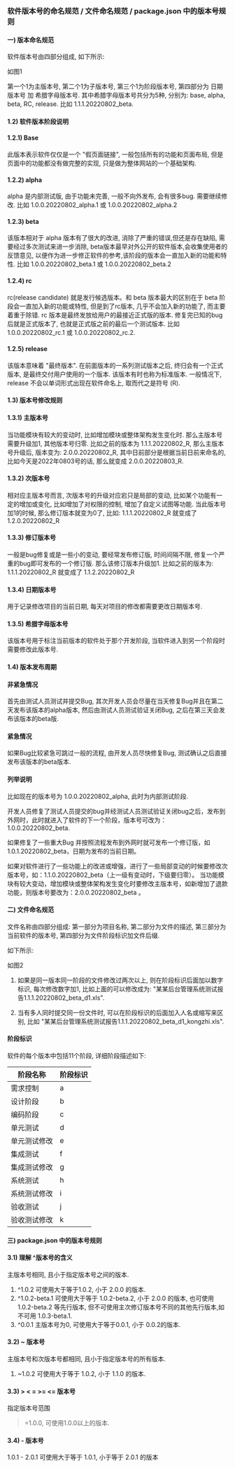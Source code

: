 
### 软件版本号的命名规范 / 文件命名规范 / package.json 中的版本号规则

#### 一) 版本命名规范

  软件版本号由四部分组成, 如下所示:

如图1

  第一个1为主版本号, 第二个1为子版本号, 第三个1为阶段版本号, 第四部分为 日期版本号 加 希腊字母版本号. 其中希腊字母版本号共分为5种, 分别为: base, alpha, beta, RC, release. 比如 1.1.1.20220802_beta.

#### 1.2) 软件版本阶段说明

#### 1.2.1) Base

  此版本表示软件仅仅是一个 "假页面链接", 一般包括所有的功能和页面布局, 但是页面中的功能都没有做完整的实现, 只是做为整体网站的一个基础架构.

#### 1.2.2) alpha

  alpha 是内部测试版, 由于功能未完善, 一般不向外发布, 会有很多bug. 需要继续修改.  比如 1.0.0.20220802_alpha.1 或 1.0.0.20220802_alpha.2

#### 1.2.3) beta

  该版本相对于 alpha 版本有了很大的改进, 消除了严重的错误,但还是存在缺陷, 需要经过多次测试来进一步消除, beta版本最早对外公开的软件版本,会收集使用者的反馈意见, 以便作为进一步修正软件的参考,该阶段的版本会一直加入新的功能和特性. 比如 1.0.0.20220802_beta.1 或 1.0.0.20220802_beta.2

#### 1.2.4) rc

  rc(release candidate) 就是发行候选版本。和 beta 版本最大的区别在于 beta 阶段会一直加入新的功能或特性, 但是到了rc版本, 几乎不会加入新的功能了, 而主要着重于除错. rc 版本是最终发放给用户的最接近正式版的版本. 修复完已知的bug后就是正式版本了, 也就是正式版之前的最后一个测试版本. 比如 1.0.0.20220802_rc.1 或 1.0.0.20220802_rc.2.

#### 1.2.5) release

  该版本意味着 "最终版本". 在前面版本的一系列测试版本之后, 终归会有一个正式版本, 是最终交付用户使用的一个版本. 该版本有时也称为标准版本.
  一般情况下, release 不会以单词形式出现在软件命名上, 取而代之是符号 (R).

#### 1.3) 版本号修改规则

#### 1.3.1) 主版本号

  当功能模块有较大的变动时, 比如增加模块或整体架构发生变化时. 那么主版本号需要升级加1, 其他版本号归零. 比如之前的版本为 1.1.1.20220802_R, 那么主版本号升级后, 版本变为: 2.0.0.20220802_R, 其中日前部分是根据当前日前来命名的, 比如今天是2022年0803号的话, 那么就变成 2.0.0.20220803_R.

#### 1.3.2) 次版本号

  相对应主版本号而言, 次版本号的升级对应宕只是局部的变动, 比如某个功能有一定的增加或变化, 比如增加了对权限的控制, 增加了自定义试图等功能. 当此版本号加1的时候, 那么修订版本就变为0了, 比如: 1.1.1.20220802_R 就变成了 1.2.0.20220802_R

#### 1.3.3) 修订版本号

  一般是bug修复或是一些小的变动, 要经常发布修订版, 时间间隔不限, 修复一个严重的bug即可发布的一个修订版. 那么该修订版本升级加1. 比如之前的版本为: 1.1.1.20220802_R 就变成了 1.1.2.20220802_R

#### 1.3.4) 日期版本号

  用于记录修改项目的当前日期, 每天对项目的修改都需要更改日期版本号.

#### 1.3.5) 希腊字母版本号

  该版本号用于标注当前版本的软件处于那个开发阶段, 当软件进入到另一个阶段时需要修改此版本号.

#### 1.4) 版本发布周期

#### 非紧急情况

  首先由测试人员测试并提交Bug, 其次开发人员会尽量在当天修复Bug并且在第二天发布该版本的alpha版本, 然后由测试人员测试验证关闭Bug, 之后在第三天会发布该版本的beta版.

#### 紧急情况

  如果Bug比较紧急可跳过一般的流程, 由开发人员尽快修复Bug, 测试确认之后直接发布该版本的beta版本.

#### 列举说明

  比如现在的版本号为 1.0.0.20220802_alpha, 此时为内部测试阶段.

  开发人员修复了测试人员提交的bug并经测试人员测试验证关闭bug之后，发布到外网时，此时就进入了软件的下一个阶段，版本号可改为：1.0.0.20220802_beta.

  如果修复了一些重大Bug 并按照流程发布到外网时就可发布一个修订版，如 1.0.1.20220802_beta，日期为发布的当前日期。

  如果对软件进行了一些功能上的改进或增强，进行了一些局部变动的时候要修改次版本号，如：1.1.0.20220802_beta（上一级有变动时，下级要归零）。
  当功能模块有较大变动，增加模块或整体架构发生变化时要修改主版本号，如新增加了退款功能，则版本号要改为：2.0.0.20220802_beta 。

#### 二) 文件命名规范

  文件名称由四部分组成: 第一部分为项目名称, 第二部分为文件的描述, 第三部分为当前软件的版本号, 第四部分为文件阶段标识加文件后缀.

  如下所示:

如图2

  1) 如果是同一版本同一阶段的文件修改过两次以上, 则在阶段标识后面加以数字标识, 每次修改数字加1, 比如上面的可以修改成为: "某某后台管理系统测试报告1.1.1.20220802_beta_d1.xls".

  2) 当有多人同时提交同一份文件时, 可以在阶段标识的后面加入人名或缩写来区别, 比如 "某某后台管理系统测试报告1.1.1.20220802_beta_d1_kongzhi.xls". 

#### 阶段标识

  软件的每个版本中包括11个阶段, 详细阶段描述如下:

|  阶段名称   | 阶段标识  |
|------------|---------|
| 需求控制    | a       |
| 设计阶段    | b       |
| 编码阶段    | c       |
| 单元测试    | d       |
| 单元测试修改 | e       |
| 集成测试    | f       |
| 集成测试修改 | g       |
| 系统测试    | h       |
| 系统测试修改 | i       |
| 验收测试    | j       |
| 验收测试修改 | k       |

#### 三) package.json 中的版本号规则

#### 3.1) 理解 ^版本号的含义

  主版本号相同, 且小于指定版本号之间的版本.

  1) ^1.0.2 可使用大于等于1.0.2, 小于 2.0.0 的版本.
  2) ^1.0.2-beta.1 可使用大于等于 1.0.2-beta.2, 小于 2.0.0 的版本, 也可使用 1.0.2-beta.2 等先行版本, 但不可使用主次修订版本号不同的其他先行版本,如不可用 1.0.3-beta.1.
  3) ^0.0.1 主版本号为0, 可使用大于等于0.0.1, 小于 0.0.2的版本.

#### 3.2) ~ 版本号

  主版本号和次版本号都相同, 且小于指定版本号的所有版本.

  1) ~1.0.2 可使用大于等于 1.0.2, 小于 1.1.0 的版本.

#### 3.3) > < = >= <= 版本号

  指定版本号范围

  >=1.0.0, 可使用1.0.0以上的版本.

#### 3.4) - 版本号

  1.0.1 - 2.0.1 可使用大于等于 1.0.1, 小于等于 2.0.1 的版本






